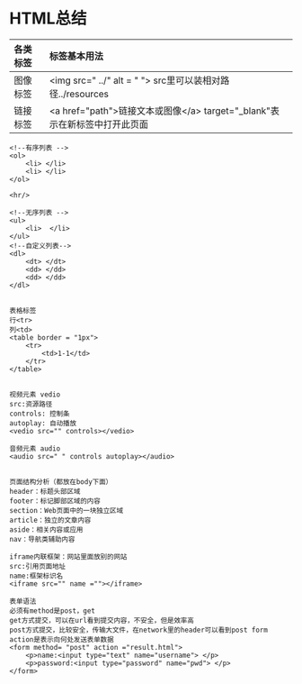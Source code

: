 # HTML总结

| 各类标签 | 标签基本用法 |
| :--- | :--- |
| 图像标签 | &lt;img src=" ../" alt = " "&gt;    src里可以装相对路径../resources |
| 链接标签 | &lt;a href="path"&gt;链接文本或图像&lt;/a&gt;     target="\_blank"表示在新标签中打开此页面 |

```text
<!--有序列表 -->
<ol>
    <li> </li>
    <li> </li>
</ol>

<hr/>

<!--无序列表 -->
<ul>
    <li>  </li>
</ul>
<!--自定义列表-->
<dl>
    <dt> </dt>
    <dd> </dd>
    <dd> </dd>
</dl>


表格标签
行<tr>
列<td>
<table border = "1px">
    <tr>
        <td>1-1</td>
    </tr>
</table>


视频元素 vedio
src:资源路径
controls: 控制条
autoplay: 自动播放
<vedio src="" controls></vedio>

音频元素 audio
<audio src=" " controls autoplay></audio>


页面结构分析（都放在body下面）
header：标题头部区域
footer：标记脚部区域的内容
section：Web页面中的一块独立区域
article：独立的文章内容
aside：相关内容或应用
nav：导航类辅助内容

iframe内联框架：网站里面放别的网站
src:引用页面地址
name:框架标识名
<iframe src="" name =""></iframe>

表单语法
必须有method是post，get
get方式提交，可以在url看到提交内容，不安全，但是效率高
post方式提交，比较安全，传输大文件，在network里的header可以看到post form
action是表示向何处发送表单数据
<form method= "post" action ="result.html">
    <p>name:<input type="text" name="username"> </p>
    <p>password:<input type="password" name="pwd"> </p>
</form>



```


